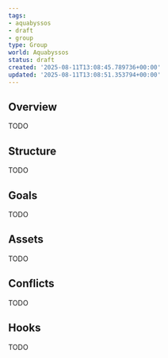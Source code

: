 ```yaml
---
tags:
- aquabyssos
- draft
- group
type: Group
world: Aquabyssos
status: draft
created: '2025-08-11T13:08:45.789736+00:00'
updated: '2025-08-11T13:08:51.353794+00:00'
---
```



## Overview

TODO
## Structure

TODO
## Goals

TODO
## Assets

TODO
## Conflicts

TODO
## Hooks

TODO
